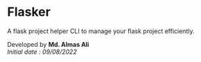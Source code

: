 # Flasker

A flask project helper CLI to manage your flask project efficiently. 

Developed by **Md. Almas Ali**
<br>
*Initial date : 09/08/2022*
